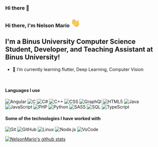 ### Hi there 👋

### Hi there, I'm Nelson Mario <img src="https://raw.githubusercontent.com/ABSphreak/ABSphreak/master/gifs/Hi.gif" width="30px"></h2>

## I'm a Binus University Computer Science Student, Developer, and Teaching Assistant at Binus University!
- 🌱 I’m currently learning flutter, Deep Learning, Computer Vision

<br>

#### Languages I use
![Angular](https://img.shields.io/badge/-Angular-000000?style=flat&logo=angular&logoColor=DD0031)
![C](https://img.shields.io/badge/-C-000000?style=flat&logo=c)
![C#](https://img.shields.io/badge/-C%23-000000?style=flat&logo=c%20sharp)
![C++](https://img.shields.io/badge/-C++-000000?style=flat&logo=c%2B%2B)
![CSS](https://img.shields.io/badge/-CSS3-000000?style=flat&logo=css3&logoColor=1572B6)
![GraphQl](https://img.shields.io/badge/-GraphQL-000000?style=flat&logo=graphql)
![HTML5](https://img.shields.io/badge/-HTML5-000000?style=flat&logo=html5)
![Java](https://img.shields.io/badge/-Java-000000?style=flat&logo=java)
![JavaScript](https://img.shields.io/badge/-JavaScript-000000?style=flat&logo=javascript)
![PHP](https://img.shields.io/badge/-PHP-000000?style=flat&logo=php)
![Python](https://img.shields.io/badge/-Python-000000?style=flat&logo=python)
![SASS](https://img.shields.io/badge/-SASS-000000?style=flat&logo=sass)
![SQL](https://img.shields.io/badge/-SQL-000000?style=flat&logo=postgresql)
![TypeScript](https://img.shields.io/badge/-TypeScript-000000?style=flat&logo=typescript)


#### Some of the technologies I have worked with
![Git](https://img.shields.io/badge/-Git-222222?style=flat&logo=git&logoColor=F05032)
![GitHub](https://img.shields.io/badge/-GitHub-222222?style=flat&logo=github&logoColor=ffffff)
![Linux](https://img.shields.io/badge/-Linux-222222?style=flat&logo=linux&logoColor=FCC624)
![Node.js](https://img.shields.io/badge/-Node.js-222222?style=flat&logo=node.js&logoColor=339933)
![VsCode](https://img.shields.io/badge/-VSCode-222222?style=flat&logo=visual-studio-code&logoColor=1575F9)


[linkedin]: https://www.linkedin.com/in/nelsonmario/
[facebook]: https://web.facebook.com/nelson.mario

[![NelsonMario's github stats](https://github-readme-stats.vercel.app/api?username=NelsonMario)](https://github.com/NelsonMario/github-readme-stats)
